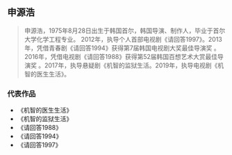 ## 申源浩

> 申源浩，1975年8月28日出生于韩国首尔，韩国导演、制作人，毕业于首尔大学化学工程专业。
2012年，执导个人首部电视剧《请回答1997》。2013年，凭借青春剧《请回答1994》获得第7届韩国电视剧大奖最佳导演奖 。2016年，凭借电视剧《请回答1988》获得第52届韩国百想艺术大赏最佳导演奖 。2017年，执导悬疑剧《机智的监狱生活。2019年，执导电视剧《机智的医生生活》。
>

### 代表作品
- 《机智的医生生活》
- 《机智的监狱生活》
- 《请回答1988》
- 《请回答1994》
- 《请回答1997》
